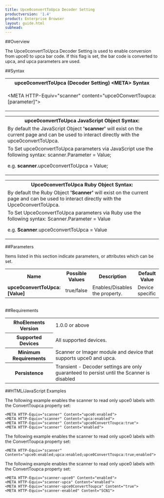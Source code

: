 ```yaml
---
title: Upce0convertToUpca Decoder Setting
productversion: '1.4'
product: Enterprise Browser
layout: guide.html
subhead: 
---
```

##Overview

The Upce0convertToUpca Decoder Setting is used to enable conversion from upce0 to upca bar code. If this flag is set, the bar code is converted to upca, and upca parameters are used.

##Syntax

<table class="re-table"><tr><th class="tableHeading">upce0convertToUpca (Decoder Setting) &lt;META&gt; Syntax
</th></tr><tr><td class="clsSyntaxCells clsOddRow"><p>&lt;META HTTP-Equiv="scanner" content="upce0ConvertToupca:[parameter]"&gt;</p></td></tr></table>
<table class="re-table"><tr><th class="tableHeading">upce0convertToUpca JavaScript Object Syntax:</th></tr><tr><td class="clsSyntaxCells clsOddRow">
By default the JavaScript Object <b>'scanner'</b> will exist on the current page and can be used to interact directly with the upce0convertToUpca.
</td></tr><tr><td class="clsSyntaxCells clsEvenRow">
To Set upce0convertToUpca parameters via JavaScript use the following syntax: scanner.Parameter = Value;
<P />e.g. <b>scanner</b>.upce0convertToUpca = Value;
</td></tr></table>
<table class="re-table"><tr><th class="tableHeading">Upce0convertToUpca Ruby Object Syntax:</th></tr><tr><td class="clsSyntaxCells clsOddRow">
By default the Ruby Object <b>'Scanner'</b> will exist on the current page and can be used to interact directly with the Upce0convertToUpca.
</td></tr><tr><td class="clsSyntaxCells clsEvenRow">
To Set Upce0convertToUpca parameters via Ruby use the following syntax: Scanner.Parameter = Value
<P />e.g. <b>Scanner</b>.upce0convertToUpca = Value
</td></tr></table>



##Parameters


Items listed in this section indicate parameters, or attributes which can be set.
<table class="re-table"><col width="20%" /><col width="20%" /><col width="38%" /><col width="22%" /><tr><th class="tableHeading">Name</th><th class="tableHeading">Possible Values</th><th class="tableHeading">Description</th><th class="tableHeading">Default Value</th></tr><tr><td class="clsSyntaxCells clsOddRow"><b>upce0convertToUpca:[Value]
</b></td><td class="clsSyntaxCells clsOddRow">true/false</td><td class="clsSyntaxCells clsOddRow">Enables/Disables the property.</td><td class="clsSyntaxCells clsOddRow">Device specific</td></tr></table>
<table class="re-table"><col width="78%" /><col width="8%" /><col width="1%" /><col width="5%" /><col width="1%" /><col width="5%" /><col width="2%" /></table>





##Requirements

<table class="re-table"><tr><th class="tableHeading">RhoElements Version</th><td class="clsSyntaxCell clsEvenRow">1.0.0 or above
</td></tr><tr><th class="tableHeading">Supported Devices</th><td class="clsSyntaxCell clsOddRow">All supported devices.</td></tr><tr><th class="tableHeading">Minimum Requirements</th><td class="clsSyntaxCell clsOddRow">Scanner or Imager module and device that supports upce0 and upca.</td></tr><tr><th class="tableHeading">Persistence</th><td class="clsSyntaxCell clsEvenRow">Transient - Decoder settings are only guaranteed to persist until the Scanner is disabled</td></tr></table>


##HTML/JavaScript Examples

The following example enables the scanner to read only upce0 labels with the ConvertToupca property set:

	<META HTTP-Equiv="scanner" Content="upce0:enabled">
	<META HTTP-Equiv="scanner" Content="upca:enabled">
	<META HTTP-Equiv="scanner" Content="upce0ConvertToupca:true">
	<META HTTP-Equiv="scanner" Content="enabled">
	
The following example enables the scanner to read only upce0 labels with the ConvertToupca property set:

	<META HTTP-Equiv="scanner" Content="upce0:enabled;upca:enabled;upce0ConvertToupca:true;enabled">
	
The following example enables the scanner to read only upce0 labels with the ConvertToupca property set:

	<META HTTP-Equiv="scanner-upce0" Content="enabled">
	<META HTTP-Equiv="scanner-upca" Content="enabled">
	<META HTTP-Equiv="scanner-upce0ConvertToupca" Content="true">
	<META HTTP-Equiv="scanner-enabled" Content="SCN1">
	



